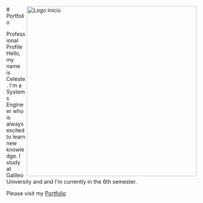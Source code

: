 <img src="http://clubedosgeeks.com.br/wp-content/uploads/2016/01/dormrm.gif" min-width="450px" max-width="450px" width="450px" align="right" alt="Logo inicio">   
# Portfolio


Professional Profile
Hello, my name is Celeste. I'm a Systems Engineer who is always excited to learn new knowledge. I study at Galileo University and and I'm currently in the 6th semester. 

Please visit my [Portfolio](https://celestebatres.github.io/)